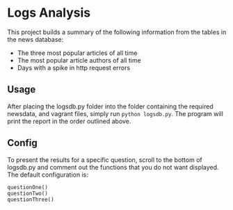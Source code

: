 # Logs Analysis

This project builds a summary of the following information from the tables in the news database:
* The three most popular articles of all time
* The most popular article authors of all time
* Days with a spike in http request errors

## Usage

After placing the logsdb.py folder into the folder containing the required newsdata, 
and vagrant files, simply run `python logsdb.py`. The program will print the report in the order outlined above.

## Config

To present the results for a specific question, scroll to the bottom of logsdb.py and comment out the functions that you do not want displayed. The default configuration is:

```
questionOne()
questionTwo()
questionThree()
```
